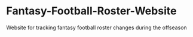 # Fantasy-Football-Roster-Website
Website for tracking fantasy football roster changes during the offseason 
